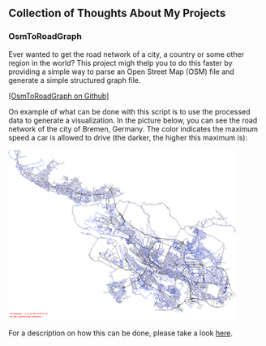 ## Collection of Thoughts About My Projects

### OsmToRoadGraph

Ever wanted to get the road network of a city, a country or some other region in the world? This project migh thelp you to do this faster by providing a simple way to parse an Open Street Map (OSM) file and generate a simple structured graph file.

[[OsmToRoadGraph on Github]](https://github.com/AndGem/OsmToRoadGraph)

On example of what can be done with this script is to use the processed data to generate a visualization. In the picture below, you can see the road network of the city of Bremen, Germany. The color indicates the maximum speed a car is allowed to drive (the darker, the higher this maximum is):

<img src="https://raw.githubusercontent.com/AndGem/andgem.github.io/master/assets/bremen.png" width="450">

For a description on how this can be done, please take a look [here](https://github.com/AndGem/OsmToRoadGraph/tree/master/examples/pycgr-to-png).
